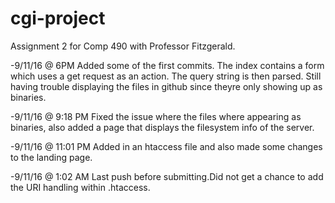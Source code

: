# cgi-project
Assignment 2 for Comp 490 with Professor Fitzgerald.

-9/11/16 @ 6PM 
  Added some of the first commits. The index contains a form which uses a get request as an action. The query string is then parsed. Still having trouble displaying the files in github since theyre only showing up as binaries.

-9/11/16 @ 9:18 PM Fixed the issue where the files where appearing as binaries, also added a page that displays the filesystem info of the server.

-9/11/16 @ 11:01 PM Added in an htaccess file and also made some changes to the landing page. 

-9/11/16 @ 1:02 AM Last push before submitting.Did not get a chance to add the URI handling within .htaccess.